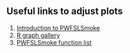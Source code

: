 ## Useful links to adjust plots
1. [Introduction to PWFSLSmoke](https://cran.r-project.org/web/packages/PWFSLSmoke/vignettes/PWFSLSmoke.html)
2. [R graph gallery](https://r-graph-gallery.com/index.html)
3. [PWFSLSmoke function list](https://github.com/MazamaScience/PWFSLSmoke/tree/master/R)